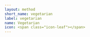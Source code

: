 ```yaml
---
layout: method
short_name: vegetarian
label: vegetarian
name: Vegetarian
icon: <span class="icon-leaf"></span>
---
```

